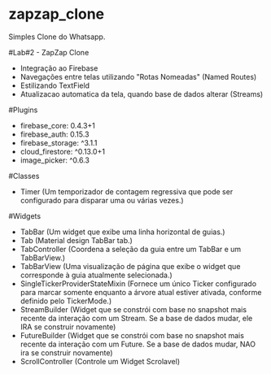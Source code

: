 # zapzap_clone

Simples Clone do Whatsapp.

#Lab#2 - ZapZap Clone
* Integração ao Firebase
* Navegações entre telas utilizando "Rotas Nomeadas" (Named Routes)
* Estilizando TextField
* Atualizacao automatica da tela, quando base de dados alterar (Streams)

#Plugins
* firebase_core: 0.4.3+1
* firebase_auth: 0.15.3
* firebase_storage: ^3.1.1
* cloud_firestore: ^0.13.0+1
* image_picker: ^0.6.3

#Classes
* Timer (Um temporizador de contagem regressiva que pode ser configurado para disparar uma ou várias vezes.)

#Widgets
* TabBar (Um widget que exibe uma linha horizontal de guias.)
* Tab (Material design TabBar tab.)
* TabController (Coordena a seleção da guia entre um TabBar e um TabBarView.)
* TabBarView (Uma visualização de página que exibe o widget que corresponde à guia atualmente selecionada.)
* SingleTickerProviderStateMixin (Fornece um único Ticker configurado para marcar 
    somente enquanto a árvore atual estiver ativada, conforme definido pelo TickerMode.)
* StreamBuilder (Widget que se constrói com base no snapshot mais recente da interação com um Stream. 
    Se a base de dados mudar, ele IRA se construir novamente)
* FutureBuilder (Widget que se constrói com base no snapshot mais recente da interação com um Future. 
    Se a base de dados mudar, NAO ira se construir novamente)
* ScrollController (Controle um Widget Scrolavel)
